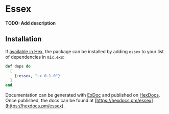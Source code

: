 # Essex

**TODO: Add description**

## Installation

If [available in Hex](https://hex.pm/docs/publish), the package can be installed
by adding `essex` to your list of dependencies in `mix.exs`:

```elixir
def deps do
  [
    {:essex, "~> 0.1.0"}
  ]
end
```

Documentation can be generated with [ExDoc](https://github.com/elixir-lang/ex_doc)
and published on [HexDocs](https://hexdocs.pm). Once published, the docs can
be found at [https://hexdocs.pm/essex](https://hexdocs.pm/essex).

